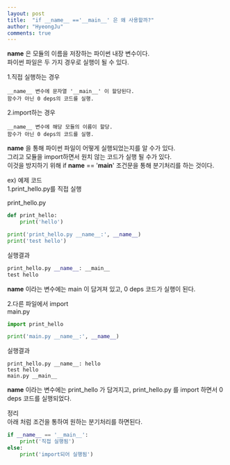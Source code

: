 ```yaml
---
layout: post
title:  "if __name__ =='__main__' 은 왜 사용할까?"
author: "HyeongJu"
comments: true
---
```


__name__ 은 모듈의 이름을 저장하는 파이썬 내장 변수이다.  
파이썬 파일은 두 가지 경우로 실행이 될 수 있다.  

1.직접 실행하는 경우
```
__name__ 변수에 문자열 '__main__' 이 할당된다.  
함수가 아닌 0 deps의 코드를 실행.  
```
2.import하는 경우
```
__name__ 변수에 해당 모듈의 이름이 할당.  
함수가 아닌 0 deps의 코드를 실행.  
```

__name__ 을 통해 파이썬 파일이 어떻게 실행되었는지를 알 수가 있다.  
그리고 모듈을 import하면서 원치 않는 코드가 실행 될 수가 있다.  
이것을 방지하기 위해 if __name__ == '__main__' 조건문을 통해 분기처리를 하는 것이다.  

ex) 예제 코드  
1.print_hello.py를 직접 실행  

print_hello.py
``` python
def print_hello:
    print('hello')

print('print_hello.py __name__:', __name__)
print('test hello')
```
실행결과  
``` python
print_hello.py __name__: __main__
test hello
```
__name__ 이라는 변수에는 main 이 담겨져 있고, 0 deps 코드가 실행이 된다.

2.다른 파일에서 import  
main.py
``` python
import print_hello

print('main.py __name__:', __name__)
```
실행결과  
```
print_hello.py __name__: hello
test hello
main.py __main__
```
__name__ 이라는 변수에는 print_hello 가 담겨지고, print_hello.py 를 import 하면서 0 deps 코드를 실행되었다.  

정리  
아래 처럼 조건을 통하여 원하는 분기처리를 하면된다.  
``` python
if __name__ == '__main__':
    print('직접 실행됨')
else:
    print('import되어 실행됨')
```


